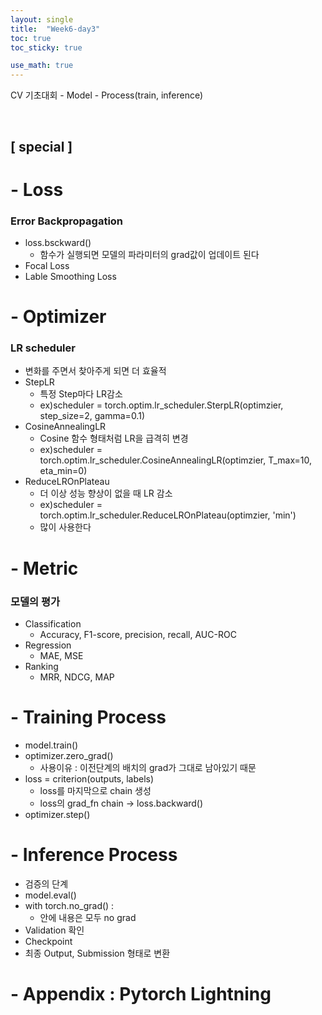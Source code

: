 ```yaml
---
layout: single
title:  "Week6-day3"
toc: true
toc_sticky: true

use_math: true
---
```


CV 기초대회 - Model - Process(train, inference)

<br>

## [ special ]


# - Loss

### Error Backpropagation
- loss.bsckward()
    - 함수가 실행되면 모델의 파라미터의 grad값이 업데이트 된다
- Focal Loss
- Lable Smoothing Loss

# - Optimizer

### LR scheduler

- 변화를 주면서 찾아주게 되면 더 효율적
- StepLR
    - 특정 Step마다 LR감소
    - ex)scheduler = torch.optim.lr_scheduler.SterpLR(optimzier, step_size=2, gamma=0.1)
- CosineAnnealingLR
    - Cosine 함수 형태처럼 LR을 급격히 변경
    - ex)scheduler = torch.optim.lr_scheduler.CosineAnnealingLR(optimzier, T_max=10, eta_min=0)
- ReduceLROnPlateau
    - 더 이상 성능 향상이 없을 때 LR 감소
    - ex)scheduler = torch.optim.lr_scheduler.ReduceLROnPlateau(optimzier, 'min')
    -  많이 사용한다 
        
# - Metric

### 모델의 평가
- Classification
    - Accuracy, F1-score, precision, recall, AUC-ROC
- Regression
    - MAE, MSE
- Ranking
    - MRR, NDCG, MAP
    
# - Training Process
- model.train()
- optimizer.zero_grad()
    - 사용이유 : 이전단계의 배치의 grad가 그대로 남아있기 때문
- loss = criterion(outputs, labels)
    - loss를 마지막으로 chain 생성 
    - loss의 grad_fn chain -> loss.backward()
- optimizer.step()

# - Inference Process
- 검증의 단계
- model.eval()
- with torch.no_grad() :
    - 안에 내용은 모두 no grad
- Validation 확인
- Checkpoint
- 최종 Output, Submission 형태로 변환

# - Appendix : Pytorch Lightning

